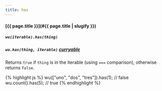 ```yaml
---
title: has
---
```

#### [{{ page.title }}](#{{ page.title | slugify }})
##### `wu(iterable).has(thing)`
##### `wu.has(thing, iterable)` *[curryable](#curryable)*

Returns `true` if `thing` is in the iterable (using `===` comparison), otherwise
returns `false`.

{% highlight js %}
wu(["uno", "dos", "tres"]).has(1);
// false
wu.count().has(5);
// true
{% endhighlight %}
